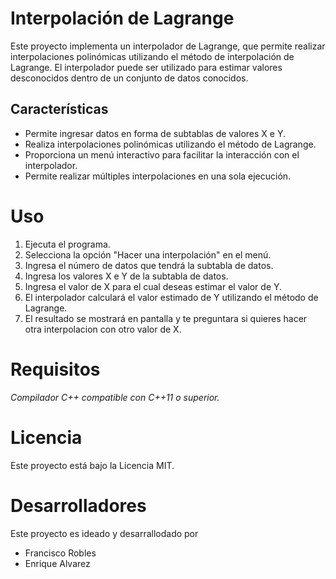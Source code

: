 # Interpolación de Lagrange

Este proyecto implementa un interpolador de Lagrange, que permite realizar interpolaciones polinómicas utilizando el método de interpolación de Lagrange. El interpolador puede ser utilizado para estimar valores desconocidos dentro de un conjunto de datos conocidos.

## Características
- Permite ingresar datos en forma de subtablas de valores X e Y.
- Realiza interpolaciones polinómicas utilizando el método de Lagrange.
- Proporciona un menú interactivo para facilitar la interacción con el interpolador.
- Permite realizar múltiples interpolaciones en una sola ejecución.

# Uso
1. Ejecuta el programa.
2. Selecciona la opción "Hacer una interpolación" en el menú.
3. Ingresa el número de datos que tendrá la subtabla de datos.
4. Ingresa los valores X e Y de la subtabla de datos.
5. Ingresa el valor de X para el cual deseas estimar el valor de Y.
6. El interpolador calculará el valor estimado de Y utilizando el método de Lagrange.
7. El resultado se mostrará en pantalla y te preguntara si quieres hacer otra interpolacion con otro valor de X.

# Requisitos
*Compilador C++ compatible con C++11 o superior.*

# Licencia
Este proyecto está bajo la Licencia MIT.

# Desarrolladores
Este proyecto es ideado y desarrallodado por

- Francisco Robles  
- Enrique Alvarez 

